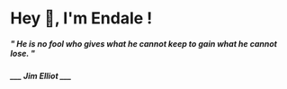 <h1 title="head"> Hey 👋, I'm Endale !</h1>

**<h5><i>" He is no fool who gives what he cannot keep to gain what he cannot lose. "</i></h5>**

*<b>___ Jim Elliot ___</b>*
